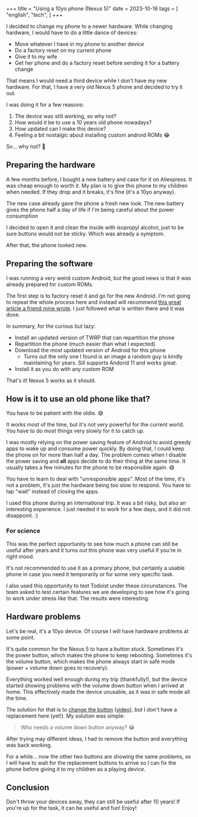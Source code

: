 +++
title = "Using a 10yo phone (Nexus 5)"
date = 2023-10-16
tags = [
    "english",
    "tech",
]
+++

I decided to change my phone to a newer hardware. While changing hardware, I
would have to do a little dance of devices:

- Move whatever I have in my phone to another device
- Do a factory reset on my current phone
- Give it to my wife
- Get her phone and do a factory reset before sending it for a battery change

That means I would need a third device while I don't have my new hardware. For
that, I have a very old Nexus 5 phone and decided to try it out.

I was doing it for a few reasons:

1. The device was still working, so why not?
2. How would it be to use a 10 years old phone nowadays?
3. How updated can I make this device?
4. Feeling a bit nostalgic about installing custom android ROMs 😂

So... why not? 🙂

## Preparing the hardware

A few months before, I bought a new battery and case for it on Aliexpress. It
was cheap enough to worth it. My plan is to give this phone to my children when
needed. If they drop and it breaks, it's fine (it's a 10yo anyway).

The new case already gave the phone a fresh new look.
The new battery gives the phone half a day of life if I'm being careful about the power consumption

I decided to open it and clean the inside with isopropyl alcohol, just to be
sure buttons would not be sticky. Which was already a symptom.

After that, the phone looked new.

## Preparing the software

I was running a very weird custom Android, but the good news is that it was
already prepared for custom ROMs.

The first step is to factory reset it and go for the new Android. I'm not going
to repeat the whole process here and instead will recommend [this great article
a friend mine
wrote](https://www.city17.xyz/flashing-lineageos-on-lg-google-nexus-5-hammerhead/).
I just followed what is written there and it was done.

In summary, for the curious but lazy:

- Install an updated version of TWRP that can repartition the phone
- Repartition the phone (much easier than what I expected)
- Download the most updated version of Android for this phone
  - Turns out the only one I found is an image a random guy is kindly
    maintaining for years. Sill supports Andorid 11 and works great.
- Install it as you do with any custom ROM

That's it! Nexus 5 works as it should.

## How is it to use an old phone like that?

You have to be patient with the oldie. 😅

It works most of the time, but it's not very powerful for
the current world. You have to do most things very slowly
for it to catch up.

I was mostly relying on the power saving feature of Android to avoid greedy
apps to wake up and consume power quickly. By doing that, I could keep the
phone on for more than half a day. The problem comes when I disable the power
saving and **all** apps decide to do their thing at the same time. It usually
takes a few minutes for the phone to be responsible again. 😅

You have to learn to deal with "unresponsible apps". Most of the time, it's not
a problem, it's just the hardware being too slow to respond. You have to tap
"wait" instead of closing the apps.

I used this phone during an international trip. It was a bit
risky, but also an interesting experience. I just needed it
to work for a few days, and it did not disappoint. :)

### For science

This was the perfect opportunity to see how much a phone can still be useful
after years and it turns out this phone was very useful if you're in right
mood.

It's not recommended to use it as a primary phone, but certainly a usable phone
in case you need it temporarily or for some very specific task.

I also used this opportunity to test Todoist under these circunstances. The
team asked to test certain features we are developing to see how it's going to
work under stress like that. The results were interesting.

## Hardware problems

Let's be real, it's a 10yo device. Of course I will have hardware problems at
some point.

It's quite common for the Nexus 5 to have a button stuck. Sometimes it's the
power button, which makes the phone to keep rebooting. Sometimes it's the
volume button, which makes the phone always start in safe mode (power + volume
down goes to recovery).

Everything worked well enough during my trip (thankfully!), but the device
started showing problems with the volume down button when I arrived at home.
This effectively made the device unusable, as it was in safe mode all the time.

The solution for that is to [change the
button](https://clevercreations.org/how-to-fix-stuck-nexus-5-power-button/)
([video](https://www.youtube.com/watch?v=YMNsk_-dK-Y)), but I don't have a
replacement here (yet!). My solution was simple: 

> Who needs a volume down button anyway? 😂

After trying may different ideas, I had to remove the button and everything was
back working.

For a while... now the other two buttons are showing the same problems, so I
will have to wait for the replacement buttons to arrive so I can fix the phone
before giving it to my children as a playing device.


## Conclusion

Don't throw your devices away, they can still be useful after 10 years! If
you're up for the task, it can be useful and fun! Enjoy!
